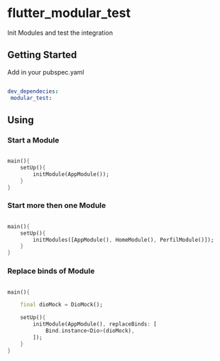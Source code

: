 # flutter_modular_test

Init Modules and test the integration

## Getting Started

Add in your pubspec.yaml

```yaml

dev_dependecies:
 modular_test:

```

## Using

### Start a Module

```dart

main(){
    setUp(){
        initModule(AppModule());
    }
}

```

### Start more then one Module

```dart

main(){
    setUp(){
        initModules([AppModule(), HomeModule(), PerfilModule()]);
    }
}

```

### Replace binds of Module

```dart

main(){

    final dioMock = DioMock();

    setUp(){
        initModule(AppModule(), replaceBinds: [
            Bind.instance<Dio>(dioMock),
        ]);
    }
}

```


